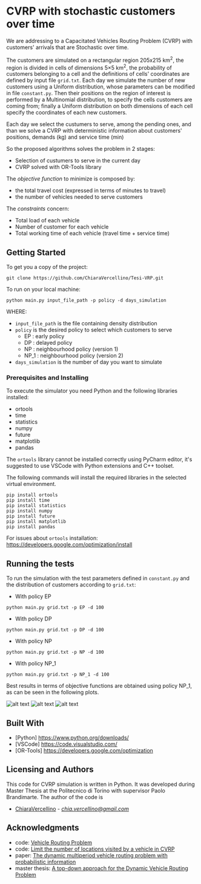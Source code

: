 # CVRP with stochastic customers over time

We are addressing to a Capacitated Vehicles Routing Problem (CVRP) with customers' arrivals that are Stochastic over time.

The customers are simulated on a rectangular region 205x215 km<sup>2</sup>, the region is divided in cells of dimensions 5×5 km<sup>2</sup>, the probability of customers belonging to a cell and the definitions of cells' coordinates are defined by input file `grid.txt`. Each day we simulate the number of new customers using a Uniform distribution, whose parameters can be modified in file `constant.py`. Then their positions on the region of interest is performed by a Multinomial distribution, to specify the cells customers are coming from; finally a Uniform distribution on both dimensions of each cell specify the coordinates of each new customers.

Each day we select the custumers to serve, among the pending ones, and than we solve a CVRP with deterministic information about customers' positions, demands (kg) and service time (min) 

So the proposed algorithms solves the problem in 2 stages:
- Selection of custumers to serve in the current day
- CVRP solved with OR-Tools library

The *objective function* to minimize is composed by:
- the total travel cost (expressed in terms of minutes to travel)
- the number of vehicles needed to serve customers

The *constraints* concern:
- Total load of each vehicle
- Number of customer for each vehicle
- Total working time of each vehicle (travel time + service time)

## Getting Started

To get you a copy of the project:

```
git clone https://github.com/ChiaraVercellino/Tesi-VRP.git
```

To run on your local machine:
```
python main.py input_file_path -p policy -d days_simulation
```

WHERE:
- `input_file_path` is the file containing density distribution
- `policy` is the desired policy to select which customers to serve
    - EP : early policy
    - DP : delayed policy
    - NP : neighbourhood policy (version 1)
    - NP_1 : neighbourhood policy (version 2)
- `days_simulation` is the number of day you want to simulate

### Prerequisites and Installing

To execute the simulator you need Python and the following libraries installed:
* ortools
* time
* statistics
* numpy
* future
* matplotlib
* pandas

 The `ortools` library cannot be installed correctly using PyCharm editor, it's suggested to use VSCode with Python extensions and C++ toolset.

The following commands will install the required libraries in the selected virtual environment.

```
pip install ortools
pip install time
pip install statistics
pip install numpy
pip install future
pip install matplotlib
pip install pandas
```

For issues about `ortools` installation:
https://developers.google.com/optimization/install


## Running the tests

To run the simulation with the test parameters defined in `constant.py` and the distribution of customers according to `grid.txt`:
- With policy EP
```
python main.py grid.txt -p EP -d 100
```
- With policy DP
```
python main.py grid.txt -p DP -d 100
```
- With policy NP
```
python main.py grid.txt -p NP -d 100
```
- With policy NP_1
```
python main.py grid.txt -p NP_1 -d 100
```

Best results in terms of objective functions are obtained using policy NP_1, as can be seen in the following plots.

![alt text](https://github.com/ChiaraVercellino/Tesi-VRP/blob/master/Images/obj_fun_daily_histogram_NS.png)
![alt text](https://github.com/ChiaraVercellino/Tesi-VRP/blob/master/Images/obj_fun_histogram_NS.png)
![alt text](https://github.com/ChiaraVercellino/Tesi-VRP/blob/master/Images/vehicles_daily_histogram_NS.png)

## Built With

* [Python] https://www.python.org/downloads/
* [VSCode] https://code.visualstudio.com/
* [OR-Tools] https://developers.google.com/optimization

## Licensing and Authors

This code for CVRP simulation is written in Python. It was developed during Master Thesis at the Politecnico di Torino with supervisor Paolo Brandimarte.
The author of the code is
* [ChiaraVercellino](https://github.com/ChiaraVercellino) - *chia.vercellino@gmail.com*

## Acknowledgments

* code: [Vehicle Routing Problem](https://developers.google.com/optimization/routing/vrp)
* code: [Limit the number of locations visited by a vehicle in CVRP](https://github.com/google/or-tools/issues/958#issuecomment-470010900)
* paper: [The dynamic multiperiod vehicle routing problem with probabilistic information](https://www.sciencedirect.com/science/article/abs/pii/S0305054814000458)
* master thesis: [A top-down approach for the Dynamic Vehicle Routing Problem](https://webthesis.biblio.polito.it/8629/)














